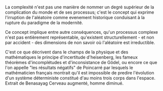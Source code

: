 La complexité n'est pas une manière de nommer un degré supérieur de la complication du monde et de ses processus; c'est le concept qui exprime l'irruption de l'aléatoire comme evenement historique  conduisant à la rupture du paradigme de la modernité.

Ce concept implique entre autre conséquences, qu'un processus complexe n'est pas entièrement représentable, qu'existent structurellement - et non par accident - des dimensions de non savoir où l'aléatoire est irreductible. 

C'est ce que décrivent dans le champs de la physique et des mathématiques le principe d'incertitude d'heisenberg, les fameux théorèmes d'incomplétudes et d'inconsistance de Gödel, ou encore ce que l'on appelle "les résultats négatifs" de Poincarré par lesquels le mathématicien français montrait qu'il est impossible de predire l'évolution d'un système déterministe constitué d'au moins trois corps dans l'espace. Extrait de Benasayag Cerveau augmenté, homme diminué.
